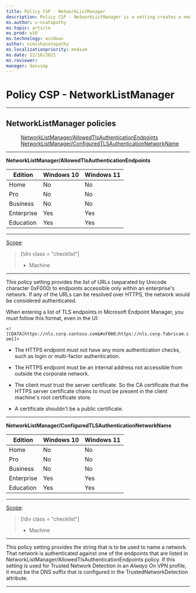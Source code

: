 ```yaml
---
title: Policy CSP - NetworkListManager
description: Policy CSP - NetworkListManager is a setting creates a new MDM policy. This setting allows admins to configure a list of URIs of HTTPS endpoints that are considered secure.
ms.author: v-nsatapathy
ms.topic: article
ms.prod: w10
ms.technology: windows
author: nimishasatapathy
ms.localizationpriority: medium
ms.date: 12/16/2021
ms.reviewer: 
manager: dansimp
---
```


# Policy CSP - NetworkListManager


<hr/>

<!--Policies-->
## NetworkListManager policies 

<dl>
  <dd>
    <a href="#networklistmanager-allowedtlsauthenticationendpoints">NetworkListManager/AllowedTlsAuthenticationEndpoints</a>
  </dd>
  <dd>
    <a href="#networklistmanager-configuredtlsauthenticationnetworkname">NetworkListManager/ConfiguredTLSAuthenticationNetworkName</a>
  </dd>
</dl>


<hr/>

<!--Policy-->
<a href="" id="networklistmanager-allowedtlsauthenticationendpoints"></a>**NetworkListManager/AllowedTlsAuthenticationEndpoints**  

<!--SupportedSKUs-->

|Edition|Windows 10|Windows 11|
|--- |--- |--- |
|Home|No|No|
|Pro|No|No|
|Business|No|No|
|Enterprise|Yes|Yes|
|Education|Yes|Yes|

<!--/SupportedSKUs-->
<hr/>

<!--Scope-->
[Scope](./policy-configuration-service-provider.md#policy-scope):

> [!div class = "checklist"]
> * Machine

<hr/>

<!--/Scope-->
<!--Description-->
This policy setting provides the list of URLs (separated by Unicode character 0xF000) to endpoints accessible only within an enterprise's network. If any of the URLs can be resolved over HTTPS, the network would be considered authenticated.  

When entering a list of TLS endpoints in Microsoft Endpoint Manager, you must follow this format, even in the UI:  

`<![CDATA[https://nls.corp.contoso.com&#xF000;https://nls.corp.fabricam.com]]>`

- The HTTPS endpoint must not have any more authentication checks, such as login or multi-factor authentication.

- The HTTPS endpoint must be an internal address not accessible from outside the corporate network.

- The client must trust the server certificate. So the CA certificate that the HTTPS server certificate chains to must be present in the client machine's root certificate store.

- A certificate shouldn't be a public certificate.


<hr/>

<!--Policy-->
<a href="" id="networklistmanager-configuredtlsauthenticationnetworkname"></a>**NetworkListManager/ConfiguredTLSAuthenticationNetworkName**  

<!--SupportedSKUs-->

|Edition|Windows 10|Windows 11|
|--- |--- |--- |
|Home|No|No|
|Pro|No|No|
|Business|No|No|
|Enterprise|Yes|Yes|
|Education|Yes|Yes|

<!--/SupportedSKUs-->
<hr/>

<!--Scope-->
[Scope](./policy-configuration-service-provider.md#policy-scope):

> [!div class = "checklist"]
> * Machine

<hr/>

<!--/Scope-->
<!--Description-->
This policy setting provides the string that is to be used to name a network. That network is authenticated against one of the endpoints that are listed in NetworkListManager/AllowedTlsAuthenticationEndpoints policy. If this setting is used for Trusted Network Detection in an _Always On_ VPN profile, it must be the DNS suffix that is configured in the TrustedNetworkDetection attribute.

<hr/>

<!--/Policies-->

